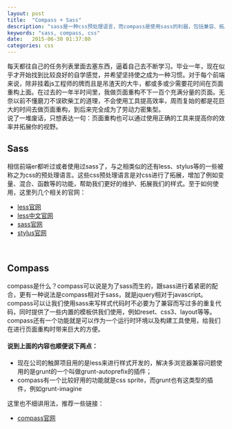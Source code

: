 ```yaml
---
layout: post
title:  "Compass + Sass"
description: "sass是一种css预处理语言，而compass是使用sass的利器，包括兼容、拓展、编译等处理"
keywords: "sass, compass, css"
date:   2015-06-30 01:37:00
categories: css
---
```


每天都往自己的任务列表里面去塞东西，逼着自己去不断学习。毕业一年，现在似乎才开始找到比较良好的自学感觉，并希望坚持使之成为一种习惯。对于每个前端来说，除非挂着js工程师的牌而且是吊渣天的大牛，都或多或少需要花时间在页面重构上面。在过去的一年半时间里，我做页面重构不下一百个充满分量的页面。无奈以前不懂磨刀不误砍柴工的道理，不会使用工具提高效率，周而复始的都是花巨大的时间去做页面重构，到后来完全成为了劳动力密集型。
<br/>
说了一堆废话，只想表达一句：页面重构也可以通过使用正确的工具来提高你的效率并拓展你的视野。


## Sass

相信前端er都听过或者使用过sass了，与之相类似的还有less、stylus等的一些被称之为css的预处理语言。这些css预处理语言是对css进行了拓展，增加了例如变量、混合、函数等的功能，帮助我们更好的维护、拓展我们的样式。至于如何使用，这里列几个相关的官网：

- [less官网](http://lesscss.org/)
- [less中文官网](http://less.bootcss.com/)
- [sass官网](http://sass-lang.com/)
- [stylus官网](https://learnboost.github.io/stylus/)

<br/>

## Compass

compass是什么？compass可以说是为了sass而生的，跟sass进行着紧密的配合，更有一种说法是compass相对于sass，就是jquery相对于javascript。compass可以让我们使用sass来写样式代码时不必要为了兼容而写过多的重复代码，同时提供了一些内置的模板供我们使用，例如reset、css3、layout等等。compass还有一个功能就是可以作为一个运行时环境以及构建工具使用，给我们在进行页面重构时带来巨大的方便。

#### 说到上面的内容也顺便说下两点：
- 现在公司的触屏项目用的是less来进行样式开发的，解决多浏览器兼容问题使用的是grunt的一个叫做grunt-autoprefix的插件；
- compass有一个比较好用的功能就是css sprite，而grunt也有这类型的插件，例如grunt-imagine

这里也不细讲用法，推荐一些链接：

- [compass官网](http://compass-style.org/)
